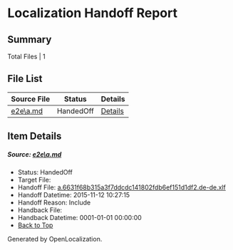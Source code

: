 # <a name='report-top'></a> Localization Handoff Report

## Summary
 Total Files | 1

## File List
 Source File | Status | Details 
 ----------- | ------ | ------- 
 [e2e\a.md](https://github.com/OpenLocalizationTest/oltest/blob/9553e1fbd3a61e563b77723dcfcb86b137d8af21/e2e/a.md) | HandedOff | [Details](#e81d3f5728b5dbff4249a4dea330a37aaf69e43e1)

## Item Details
##### <a name='e81d3f5728b5dbff4249a4dea330a37aaf69e43e1'></a> Source: [e2e\a.md](https://github.com/OpenLocalizationTest/oltest/blob/9553e1fbd3a61e563b77723dcfcb86b137d8af21/e2e/a.md)
* Status: HandedOff
* Target File: 
* Handoff File: [a.6631f68b315a3f7ddcdc141802fdb6ef151d1df2.de-de.xlf](https://github.com/OpenLocalizationTestOrg/olhandoff/blob/8ad2ec4e45d049ec44e2a7edd7fe000878734d41/ol-handoff/OpenLocalizationTestOrg/oltest.de-de/yanz/a.6631f68b315a3f7ddcdc141802fdb6ef151d1df2.de-de.xlf)
* Handoff Datetime: 2015-11-12 10:27:15
* Handoff Reason: Include
* Handback File: 
* Handback Datetime: 0001-01-01 00:00:00
* [Back to Top](#report-top)


Generated by OpenLocalization.
